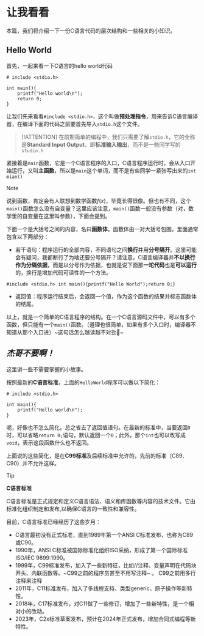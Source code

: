 # 让我看看

本篇，我们将介绍一下一份C语言代码的层次结构和一些相关的小知识。

## Hello World

首先，一起来看一下C语言的hello world代码

```clike
# include <stdio.h>

int main(){
    printf("Hello world\n");
    return 0;
}
```

让我们先来看看`#include <stdio.h>`，这个叫做**预处理指令**，用来告诉C语言编译器，在编译下面的代码之前要首先导入`stdio.h`这个文件。

> [!ATTENTION]
> 在前期简单的编程中，我们只需要了解`stdio.h`，它的全称是**Standard Input Output**，即**标准输入输出**，而不是一些同学写的`studio.h`

紧接着是`main`函数，它是一个C语言程序的入口，C语言程序运行时，会从入口开始运行，又叫**主函数**，所以是`main`这个单词，而不是有些同学一紧张写出来的`int mian()`

>[!NOTE]
> 说到函数，肯定会有人联想到数学函数$f(x)$，毕竟长得很像。但也有不同，这个`main()`函数怎么没有自变量？这里应该注意，`main()`函数一般没有参数（对，数学里的自变量在这里叫参数），下面会提到。

下面一个是大括号之间的内容，名曰**函数体**。函数体由一对大括号包围，里面通常包含以下两部分：
 - 若干语句：程序运行的全部内容，不同语句之间**换行**并用**分号隔开**。这里可能会有疑问，我都断行了为啥还要分号隔开？请注意，C语言编译器并**不以换行作为分隔依据**，而是以分号作为依据，也就是说下面那**一坨代码**也是**可以运行**的，换行是增加代码可读性的一个方法。
 ```clike
#include <stdio.h> int main(){printf("Hello World");return 0;}
 ```

 - 返回值：程序运行结束后，会返回一个值，作为这个函数的结果并标志函数体的结尾。

以上，就是一个简单的C语言程序的结构。在一个C语言源码文件中，可以有多个函数，但只能有一个`main()`函数。（道理也很简单，如果有多个入口时，编译器不知道从那个入口进）~这句话怎么越读越不对劲🤔~

## *杰哥不要啊！*

这里讲一些不需要掌握的小故事。

按照最新的**C语言标准**，上面的`HelloWorld`程序可以做以下简化：

```clike
# include <stdio.h>

int main(){
    printf("Hello world\n");
}
```
呃，好像也不怎么简化。总之省去了返回值语句。在最新的标准中，当要返回`0`时，可以省略`return 0;`语句，默认返回一个`0`；此外，那个`int`也可以改写成`void`，表示这段函数什么也不返回。

上面说的这些简化，是在**C99标准**及后续标准中允许的，先前的标准（C89、C90）并不允许这样。

> [!TIP]
> **C语言标准**
>
> C语言标准是正式规定和定义C语言语法、语义和库函数等内容的技术文件。它由标准化组织制定和发布,以确保C语言的一致性和兼容性。
> 
> 目前，C语言标准已经经历了这些岁月：
> 
> - C语言最初没有正式标准，直到1989年第一个ANSI C标准发布，也称为C89或C90。
> - 1990年，ANSI C标准被国际标准化组织ISO采纳，形成了第一个国际标准ISO/IEC 9899:1990。
> - 1999年，C99标准发布，加入了一些新特征，比如//注释、变量声明在代码块开头、内联函数等。~C99之前的程序员甚至不用写注释~ 。   C99之前用多行注释来注释 
> - 2011年，C11标准发布，加入了多线程支持、类型generic、原子操作等新特性。
> - 2018年，C17标准发布，对C11做了一些修订，增加了一些新特性，是一个相对小的改动。
> - 2023年，C2x标准草案发布，预计在2024年正式发布，增加合同式编程等新特性。


